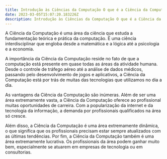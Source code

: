 ```yaml
---
title: Introdução às Ciências da Computação O que é a Ciência da Computação?
date: 2023-03-05T15:07:20.183226Z
description: Introdução às Ciências da Computação O que é a Ciência da Computação?
---
```


A Ciência da Computação é uma área da ciência que estuda a fundamentação teórica e prática da computação. É uma ciência interdisciplinar que engloba desde a matemática e a lógica até a psicologia e a economia.

A importância da Ciência da Computação reside no fato de que a computação está presente em quase todas as áreas da atividade humana. Desde o controle de tráfego aéreo até a análise de dados médicos, passando pelo desenvolvimento de jogos e aplicativos, a Ciência da Computação está por trás de muitas das tecnologias que utilizamos no dia a dia.

As vantagens da Ciência da Computação são inúmeras. Além de ser uma área extremamente vasta, a Ciência da Computação oferece ao profissional muitas oportunidades de carreira. Com a popularização da internet e da tecnologia da informação, a demanda por profissionais qualificados na área só cresce.

Além disso, a Ciência da Computação é uma área extremamente dinâmica, o que significa que os profissionais precisam estar sempre atualizados com as últimas tendências. Por fim, a Ciência da Computação também é uma área extremamente lucrativa. Os profissionais da área podem ganhar muito bem, especialmente se atuarem em empresas de tecnologia ou em consultorias.